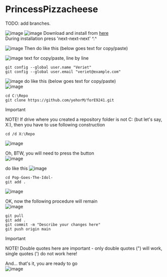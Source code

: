 # PrincessPizzacheese
TODO: add branches. 

![image](https://github.com/user-attachments/assets/1d2ecf1e-67e5-4fa6-92b8-8959dfb28650)
![image](https://github.com/user-attachments/assets/045d12ee-0164-406b-845e-1c62d49f32c5)
Download and install from [here](https://git-scm.com/download/win)  
During installation press 'next-next-next' ^.^

![image](https://github.com/user-attachments/assets/21132fe3-64bb-42aa-9140-ed2c78c007b7)
Then do like this (below goes text for copy/paste)  

![image](https://github.com/user-attachments/assets/3a2ee000-d00c-4158-86f0-8189dcb7be4a)
text for copy/paste, line by line  
```
git config --global user.name "Veriet"  
git config --global user.email "veriet@example.com"
```

![image](https://github.com/user-attachments/assets/9c11467e-e0f5-4e40-a00c-79d6e095b8a0)
do like this (below goes text for copy/paste)  
![image](https://github.com/user-attachments/assets/f2b69639-e8c2-4fd9-b1ae-f996ef4e8acf)
```
cd C:\Repo  
git clone https://github.com/yehorM/forE9241.git
```

> [!IMPORTANT]
> NOTE! If drive where you created a repository folder is not C: (but let's say, X:), then you have to use following construction
>```
>cd /d X:\Repo
>```
![image](https://github.com/user-attachments/assets/43755788-0546-4ed5-893d-2785f6cb69fb)


Oh, BTW, you will need to press the button  
![image](https://github.com/user-attachments/assets/9c21fc3d-a328-4cf1-8da3-e4812bdf61c6)

do like this
![image](https://github.com/user-attachments/assets/089cf9ae-527d-446b-a66b-203a15a90cd2)

```
cd Pop-Goes-The-Idol-
git add .
```

![image](https://github.com/user-attachments/assets/1cc0e607-a550-4caa-a0f0-f48e1bcc44d4)

OK, now the following procedure will remain  
![image](https://github.com/user-attachments/assets/23550fff-9753-4dc9-a24a-cdf2b03eda09)

```
git pull
git add .
git commit -m "Describe your changes here"
git push origin main
```
> [!IMPORTANT]
> NOTE! Double quotes here are important - only double quotes (") will work, single quotes (') do not work here!

And... that's it, you are ready to go  
![image](https://github.com/user-attachments/assets/671fa802-f645-4935-8819-4efccc98d239)
